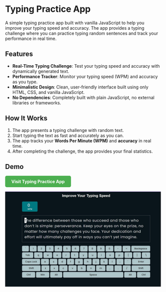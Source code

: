 # Typing Practice App

A simple typing practice app built with vanilla JavaScript to help you improve your typing speed and accuracy. The app provides a typing challenge where you can practice typing random sentences and track your performance in real time.

## Features

- **Real-Time Typing Challenge**: Test your typing speed and accuracy with dynamically generated text.
- **Performance Tracker**: Monitor your typing speed (WPM) and accuracy as you type.
- **Minimalistic Design**: Clean, user-friendly interface built using only HTML, CSS, and vanilla JavaScript.
- **No Dependencies**: Completely built with plain JavaScript, no external libraries or frameworks.

## How It Works

1. The app presents a typing challenge with random text.
2. Start typing the text as fast and accurately as you can.
3. The app tracks your **Words Per Minute (WPM)** and **accuracy** in real time.
4. After completing the challenge, the app provides your final statistics.

## Demo
<a href="https://mr-typer.vercel.app/" target="_blank" style="display: inline-block; background-color: #4CAF50; color: white; padding: 10px 20px; text-align: center; border-radius: 5px; text-decoration: none; font-weight: bold;">Visit Typing Practice App</a>

![Typing Practice App Screenshot](./screenshot.jpg)


